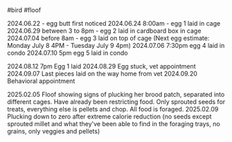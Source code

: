 #bird #floof

2024.06.22 - egg butt first noticed
2024.06.24 8:00am - egg 1 laid in cage
2024.06.29 between 3 to 8pm - egg 2 laid in cardboard box in cage
2024.07.04 before 8am - egg 3 laid on top of cage
(Next egg estimate: Monday July 8 4PM - Tuesday July 9 4pm)
2024.07.06 7:30pm egg 4 laid in condo 
2024.07.10 5pm egg 5 laid in condo 

2024.08.12 7pm Egg 1 laid 
2024.08.29 Egg stuck, vet appointment 
2024.09.07 Last pieces laid on the way home from vet 
2024.09.20 Behavioral appointment 

2025.02.05 Floof showing signs of plucking her brood patch, separated into different cages. Have already been restricting food. Only sprouted seeds for treats, everything else is pellets and chop. All food is foraged.
2025.02.09 Plucking down to zero after extreme calorie reduction (no seeds except sprouted millet and what they've been able to find in the foraging trays, no grains, only veggies and pellets)